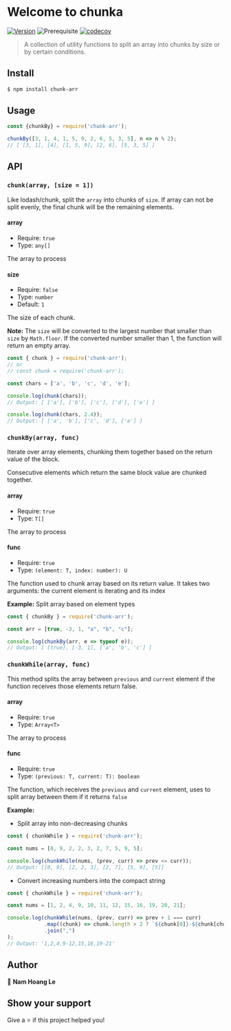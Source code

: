 # Welcome to chunka
[![Version](https://img.shields.io/npm/v/chunk-arr.svg)](https://www.npmjs.com/package/chunk-arr)
![Prerequisite](https://img.shields.io/badge/node-%3E%3D10-blue.svg)
[![codecov](https://codecov.io/gh/nam288/chunk-arr/branch/main/graph/badge.svg?token=fbqIQ8uk7t)](https://codecov.io/gh/nam288/chunk-arr)

> A collection of utility functions to split an array into chunks by size or by certain conditions.

## Install

```sh
$ npm install chunk-arr
```

## Usage


```js
const {chunkBy} = require('chunk-arr');

chunkBy([3, 1, 4, 1, 5, 9, 2, 6, 5, 3, 5], n => n % 2);
// [ [3, 1], [4], [1, 5, 9], [2, 6], [5, 3, 5] ]

```

## API

### `chunk(array, [size = 1])`

Like lodash/chunk, split the `array` into chunks of `size`. If array can not be split evenly, the final chunk will be the remaining elements.

#### array

* Require: `true`
* Type: `any[]`

The array to process

#### size

* Require: `false`
* Type: `number`
* Default: `1`

The size of each chunk.

**Note:** The `size` will be converted to the largest number that smaller than `size` by `Math.floor`. If the converted number smaller than 1, the function will return an empty array.

```js
const { chunk } = require('chunk-arr');
// or
// const chunk = require('chunk-arr');

const chars = ['a', 'b', 'c', 'd', 'e'];

console.log(chunk(chars));
// Output: [ ['a'], ['b'], ['c'], ['d'], ['e'] ]

console.log(chunk(chars, 2.4));
// Output: [ ['a', 'b'], ['c', 'd'], ['e'] ]
```

### `chunkBy(array, func)`

Iterate over array elements, chunking them together based on the return value of the block.

Consecutive elements which return the same block value are chunked together.

#### array

* Require: `true`
* Type: `T[]`

The array to process

#### func

* Require: `true`
* Type: `(element: T, index: number): U`

The function used to chunk array based on its return value. It takes two arguments: the current element is iterating and its index

**Example:** Split array based on element types

```js
const { chunkBy } = require('chunk-arr');

const arr = [true, -3, 1, "a", "b", "c"];

console.log(chunkBy(arr, e => typeof e));
// Output: [ [true], [-3, 1], ['a', 'b', 'c'] ]
```

### `chunkWhile(array, func)`

This method splits the array between `previous` and `current` element if the function receives those elements return false.

#### array

* Require: `true`
* Type: `Array<T>`

The array to process

#### func

* Require: `true`
* Type: `(previous: T, current: T): boolean`

The function, which receives the `previous` and `current` element, uses to split array between them if it returns `false`

**Example:**

* Split array into non-decreasing chunks

```js
const { chunkWhile } = require('chunk-arr');

const nums = [0, 9, 2, 2, 3, 2, 7, 5, 9, 5];

console.log(chunkWhile(nums, (prev, curr) => prev <= curr));
// Output: [[0, 9], [2, 2, 3], [2, 7], [5, 9], [5]]
```

* Convert increasing numbers into the compact string

```js
const { chunkWhile } = require('chunk-arr');

const nums = [1, 2, 4, 9, 10, 11, 12, 15, 16, 19, 20, 21];

console.log(chunkWhile(nums, (prev, curr) => prev + 1 === curr)
		    .map((chunk) => chunk.length > 2 ? `${chunk[0]}-${chunk[chunk.length - 1]}` : chunk)
		    .join(",")
);
// Output: '1,2,4,9-12,15,16,19-21'
```

## Author

👤 **Nam Hoang Le**

## Show your support

Give a ⭐️ if this project helped you!
